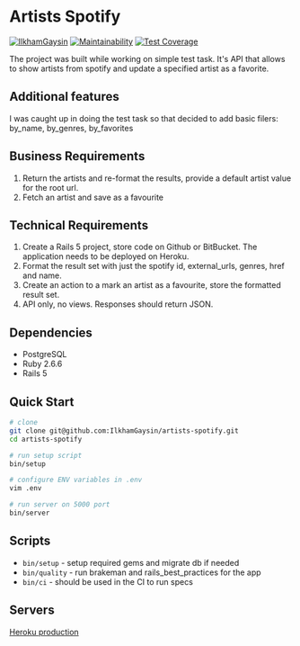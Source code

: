 # Artists Spotify

[![IlkhamGaysin](https://circleci.com/gh/IlkhamGaysin/artists-spotify.svg?style=svg)](https://circleci.com/gh/IlkhamGaysin/artists-spotify)
[![Maintainability](https://api.codeclimate.com/v1/badges/8eccde3602d94ba855c3/maintainability)](https://codeclimate.com/github/IlkhamGaysin/artists-spotify/maintainability)
[![Test Coverage](https://codeclimate.com/github/IlkhamGaysin/artists-spotify/badges/coverage.svg)](https://codeclimate.com/github/IlkhamGaysin/artists-spotify/coverage)

The project was built while working on simple test task.
It's API that allows to show artists from spotify and update a specified artist as a favorite.

## Additional features

I was caught up in doing the test task so that decided to add basic filers: by_name, by_genres, by_favorites

## Business Requirements

1. Return the artists and re-format the results, provide a default artist value for the root url.
2. Fetch an artist and save as a favourite

## Technical Requirements

1. Create a Rails 5 project, store code on Github or BitBucket. The application needs to be deployed on Heroku.
2. Format the result set with just the spotify id, external_urls, genres, href and name.
3. Create an action to a mark an artist as a favourite, store the formatted result set.
4. API only, no views. Responses should return JSON.

## Dependencies

* PostgreSQL
* Ruby 2.6.6
* Rails 5

## Quick Start

```bash
# clone
git clone git@github.com:IlkhamGaysin/artists-spotify.git
cd artists-spotify

# run setup script
bin/setup

# configure ENV variables in .env
vim .env

# run server on 5000 port
bin/server
```

## Scripts

* `bin/setup` - setup required gems and migrate db if needed
* `bin/quality` - run brakeman and rails_best_practices for the app
* `bin/ci` - should be used in the CI to run specs

## Servers

[Heroku production](https://artists-spotify.herokuapp.com)
